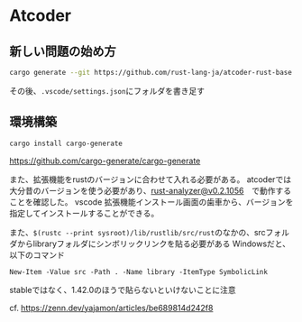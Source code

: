 # Atcoder

## 新しい問題の始め方
```bash
cargo generate --git https://github.com/rust-lang-ja/atcoder-rust-base --branch ja --name abc086c
```

その後、`.vscode/settings.json`にフォルダを書き足す

## 環境構築
```bash
cargo install cargo-generate
```
https://github.com/cargo-generate/cargo-generate


また、拡張機能をrustのバージョンに合わせて入れる必要がある。
atcoderでは大分昔のバージョンを使う必要があり、rust-analyzer@v0.2.1056　で動作することを確認した。
vscode 拡張機能インストール画面の歯車から、バージョンを指定してインストールすることができる。

また、`$(rustc --print sysroot)/lib/rustlib/src/rust`のなかの、srcフォルダからlibraryフォルダにシンボリックリンクを貼る必要がある
Windowsだと、以下のコマンド
```
New-Item -Value src -Path . -Name library -ItemType SymbolicLink
```

stableではなく、1.42.0のほうで貼らないといけないことに注意

cf. https://zenn.dev/yajamon/articles/be689814d242f8
